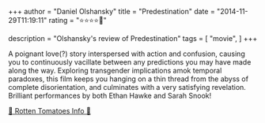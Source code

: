 +++
author = "Daniel Olshansky"
title = "Predestination"
date = "2014-11-29T11:19:11"
rating = "⭐⭐⭐⭐🌟"

description = "Olshansky's review of Predestination"
tags = [
    "movie",
]
+++


A poignant love(?) story interspersed with action and confusion, causing you to continuously vacillate between any predictions you may have made along the way. Exploring transgender implications amok temporal paradoxes, this film keeps you hanging on a thin thread from the abyss of complete disorientation, and culminates with a very satisfying revelation. Brilliant performances by both Ethan Hawke and Sarah Snook!

[🍅 Rotten Tomatoes Info 🍅](https://www.rottentomatoes.com//m/predestination)